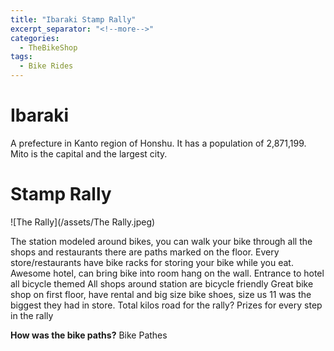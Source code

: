 ```yaml
---
title: "Ibaraki Stamp Rally"
excerpt_separator: "<!--more-->"
categories:
  - TheBikeShop
tags:
  - Bike Rides
---
```


# Ibaraki
A prefecture in Kanto region of Honshu. It has a population of 2,871,199. Mito is the capital and the largest city.

# Stamp Rally

![The Rally](/assets/The Rally.jpeg)

The station modeled around bikes, you can walk your bike through all the shops and restaurants there are paths marked on the floor. Every store/restaurants have bike racks for storing your bike while you eat. 
Awesome hotel, can bring bike into room hang on the wall.
Entrance to hotel all bicycle themed
All shops around station are bicycle friendly
Great bike shop on first floor, have rental and big size bike shoes, size us 11 was the biggest they had in store.
Total kilos road for the rally? 
Prizes for every step in the rally

**How was the bike paths?**
Bike Pathes
